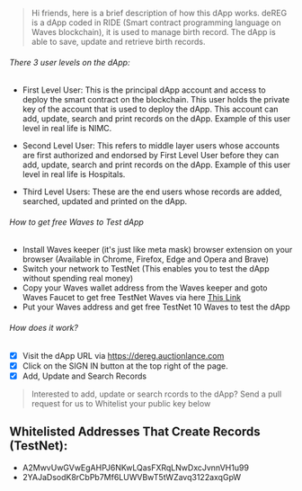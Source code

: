 > Hi friends, here is a brief description of how this dApp works.
deREG is a dApp coded in RIDE (Smart contract programming language on Waves blockchain), it is used to manage birth record. The dApp is able to save, update and retrieve birth records.

###### There 3 user levels on the dApp:
- First Level User: This is the principal dApp account and access to deploy the smart contract on the blockchain. This user holds the private key of the account that is used to deploy the dApp. This account can add, update, search and print records on the dApp.
Example of this user level in real life is NIMC.

- Second Level User: This refers to middle layer users whose accounts are first authorized and endorsed by First Level User before they can add, update, search and print records on the dApp. Example of this user level in real life is Hospitals.

- Third Level Users: These are the end users whose records are added, searched, updated and printed on the dApp.

###### How to get free Waves to Test dApp
- Install Waves keeper (it's just like meta mask) browser extension on your browser (Available in Chrome, Firefox, Edge and Opera and Brave)
- Switch your network to TestNet (This enables you to test the dApp without spending real money)
- Copy your Waves wallet address from the Waves keeper and goto Waves Faucet to get free TestNet Waves via here [This Link](wavesexplorer.com/testnet/faucet)
- Put your Waves address and get free TestNet 10 Waves to test the dApp

###### How does it work?
- [x] Visit the dApp URL via https://dereg.auctionlance.com
- [x] Click on the SIGN IN button at the top right of the page.
- [x] Add, Update and Search Records

> Interested to add, update or search rcords to the dApp? Send a pull request for us to Whitelist your public key below

## Whitelisted Addresses That Create Records (TestNet):
- A2MwvUwGVwEgAHPJ6NKwLQasFXRqLNwDxcJvnnVH1u99
- 2YAJaDsodK8rCbPb7Mf6LUWVBwT5tWZavq3122axqGpW
